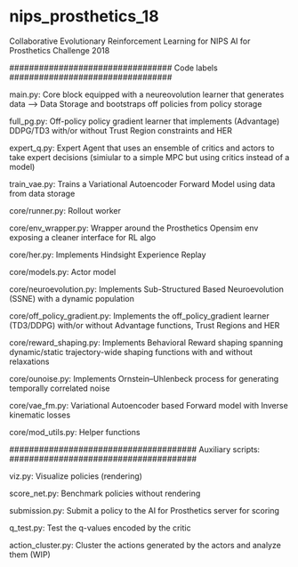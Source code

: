# nips_prosthetics_18
Collaborative Evolutionary Reinforcement Learning for NIPS AI for Prosthetics Challenge 2018

#################################
          Code labels 
#################################

main.py: Core block equipped with a neureovolution learner that generates data --> Data Storage and bootstraps off policies from policy storage

full_pg.py: Off-policy policy gradient learner that implements (Advantage) DDPG/TD3 with/or without Trust Region constraints and HER

expert_q.py: Expert Agent that uses an ensemble of critics and actors to take expert decisions (simiular to a simple MPC but using critics instead of a model)

train_vae.py: Trains a Variational Autoencoder Forward Model using data from data storage

core/runner.py: Rollout worker

core/env_wrapper.py: Wrapper around the Prosthetics Opensim env exposing a cleaner interface for RL algo

core/her.py: Implements Hindsight Experience Replay

core/models.py: Actor model 

core/neuroevolution.py: Implements Sub-Structured Based Neuroevolution (SSNE) with a dynamic population

core/off_policy_gradient.py: Implements the off_policy_gradient learner (TD3/DDPG) with/or without Advantage functions, Trust Regions and HER

core/reward_shaping.py: Implements Behavioral Reward shaping spanning dynamic/static trajectory-wide shaping functions with and without relaxations

core/ounoise.py: Implements Ornstein–Uhlenbeck process for generating temporally correlated noise

core/vae_fm.py: Variational Autoencoder based Forward model with Inverse kinematic losses

core/mod_utils.py: Helper functions


######################################
         Auxiliary scripts:
######################################

viz.py: Visualize policies (rendering)

score_net.py: Benchmark policies without rendering

submission.py: Submit a policy to the AI for Prosthetics server for scoring

q_test.py: Test the q-values encoded by the critic

action_cluster.py: Cluster the actions generated by the actors and analyze them (WIP)








